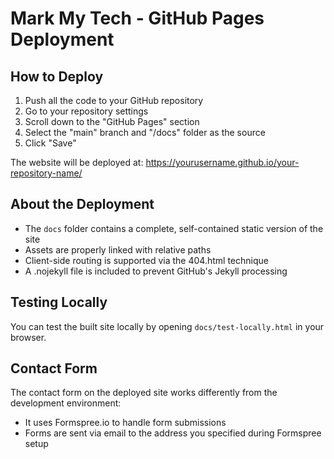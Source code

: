 # Mark My Tech - GitHub Pages Deployment

## How to Deploy

1. Push all the code to your GitHub repository
2. Go to your repository settings
3. Scroll down to the "GitHub Pages" section
4. Select the "main" branch and "/docs" folder as the source
5. Click "Save"

The website will be deployed at: https://yourusername.github.io/your-repository-name/

## About the Deployment

- The `docs` folder contains a complete, self-contained static version of the site
- Assets are properly linked with relative paths
- Client-side routing is supported via the 404.html technique
- A .nojekyll file is included to prevent GitHub's Jekyll processing

## Testing Locally

You can test the built site locally by opening `docs/test-locally.html` in your browser.

## Contact Form

The contact form on the deployed site works differently from the development environment:
- It uses Formspree.io to handle form submissions
- Forms are sent via email to the address you specified during Formspree setup

